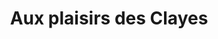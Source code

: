 ---
title: "Aux plaisirs des Clayes"
url: /les-clayes-sous-bois/aux-plaisirs-des-clayes/
shop: boulangerie
---